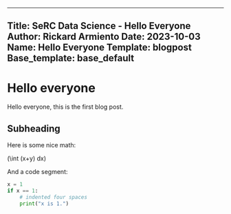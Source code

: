 --------
Title: SeRC Data Science - Hello Everyone
Author: Rickard Armiento
Date: 2023-10-03
Name: Hello Everyone
Template: blogpost
Base_template: base_default
--------

Hello everyone
==============

Hello everyone, this is the first blog post.


Subheading
----------

Here is some nice math:

\(\int (x+y) dx\)

And a code segment:

``` python
x = 1
if x == 1:
    # indented four spaces
    print("x is 1.")
```

